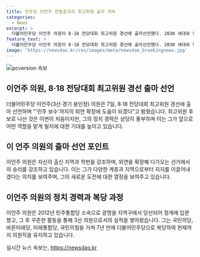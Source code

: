 ```yaml
---
title: 민주당 이언주 한동훈과의 최고위원 출마 약속
categories:
  - News
excerpt: >
  더불어민주당 이언주 의원이 8·18 전당대회 최고위원 경선에 출마선언했다. 2030 세대와 영남 지역으로 외연을 확장하며 선거 승리를 이끌고자 강조했으며, 국민의힘 후보들에 대해 도전 의지를 드러냈다. 3선 의원으로 7년 만에 민주당으로 복당한 이 언주 의원의 이번 출마로 관심이 쏠리고 있다.
feature_text: >
  더불어민주당 이언주 의원이 8·18 전당대회 최고위원 경선에 출마선언했다. 2030 세대와 영남 지역으로 외연을 확장하며 선거 승리를 이끌고자 강조했으며, 국민의힘 후보들에 대해 도전 의지를 드러냈다. 3선 의원으로 7년 만에 민주당으로 복당한 이 언주 의원의 이번 출마로 관심이 쏠리고 있다.
image: 'https://newsdao.kr/res/images/meta/newsdao_breakingnews.jpg'
---
```


<p><img src="https://newsdao.kr/res/images/meta/newsdao_breakingnews.jpg" alt="pcversion 속보" /></p>

<h2 data-ke-size="size26">이언주 의원, 8·18 전당대회 최고위원 경선 출마 선언</h2>

<p data-ke-size="size16">더불어민주당 이언주(3선·경기 용인정) 의원은 7일, 8·18 전당대회 최고위원 경선에 출마 선언하며 "'민주 보수'까지의 외연 확장에 도움이 되겠다"고 밝혔습니다. 최고위원 후보로 나선 것은 이번이 처음이지만, 그의 정치 경력은 상당히 풍부하며 이는 그가 앞으로 어떤 역할을 맡게 될지에 대한 기대를 높이고 있습니다.</p>

<h2 data-ke-size="size26">이 언주 의원의 출마 선언 포인트</h2>

<p data-ke-size="size16">이언주 의원은 자신의 출신 지역과 학번을 강조하며, 외연을 확장해 다가오는 선거에서의 승리를 강조하고 있습니다. 이는 그가 다양한 계층과 지역으로부터 지지를 이끌어내겠다는 의지를 보여주며, 그의 새로운 도전에 대한 열정을 보여주고 있습니다.</p>

<h2 data-ke-size="size26">이언주 의원의 정치 경력과 복당 과정</h2>

<p data-ke-size="size16">이언주 의원은 2012년 민주통합당 소속으로 광명을 지역구에서 당선되어 정계에 입문했고, 그 후 꾸준한 활동을 통해 3선 의원으로서의 실적을 쌓아왔습니다. 그는 국민의당, 바른미래당, 미래통합당, 국민의힘을 거쳐 7년 만에 더불어민주당으로 복당하여 현재까지 의원직을 유지하고 있습니다.</p>
실시간 뉴스 속보는, <a href="https://newsdao.kr" rel="dofollow">https://newsdao.kr</a>



